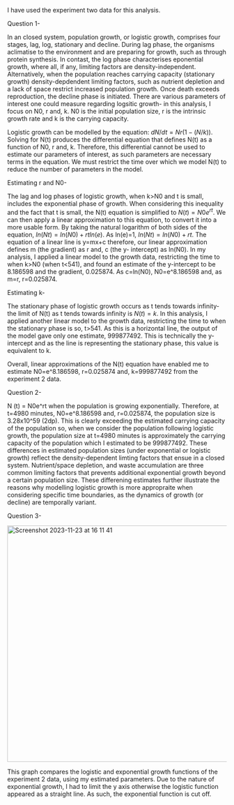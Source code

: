 I have used the experiment two data for this analysis. 

Question 1-

In an closed system, population growth, or logistic growth, comprises four stages, lag, log, stationary and decline. During lag phase, the organisms aclimatise to the environment and are preparing for growth, such as through protein synthesis. In contast, the log phase characterises eponential growth, where all, if any, limiting factors are density-independent. Alternatively, when the population reaches carrying capacity (stationary growth) density-depdendent limiting factors, such as nutrient depletion and a lack of space restrict increased population growth. Once death exceeds reproduction, the decline phase is initiated. There are various parameters of interest one could measure regarding logsitic growth- in this analysis, I focus on N0, r and, k. N0 is the initial population size, r is the intrinsic growth rate and k is the carrying capacity. 

Logistic growth can be modelled by the equation: $dN/dt=Nr(1-(N/k))$. Solving for N(t) produces the differential equation that defines
N(t) as a function of N0, r and, k. Therefore, this differential cannot be used to estimate our parameters of interest, as such parameters are necessary terms in the equation. We must restrict the time over which we model N(t) to reduce the number of parameters in the model. 

Estimating r and N0- 

The lag and log phases of logistic growth, when k>N0 and t is small, includes the exponential phase of growth. When considering this inequality and the fact that t is small, the N(t) equation is simplified to $N(t)=N0e^{rt}$. We can then apply a linear approximation to this equation, to convert it into a more usable form. By taking the natural logarithm of both sides of the equation, $ln(Nt)=ln(N0)+rtln(e)$. As ln(e)=1, $ln(Nt)=ln(N0)+rt$. The equation of a linear line is y=mx+c therefore, our linear approximation defines m (the gradient) as r and, c (the y- intercept) as ln(N0). In my analysis, I applied a linear model to the growth data, restricting the time to when k>N0 (when t<541), and found an estimate of the y-intercept to be 8.186598 and the gradient, 0.025874. As c=ln(N0), N0=e^8.186598 and, as m=r, r=0.025874.

Estimating k-

The stationary phase of logistic growth occurs as t tends towards infinity- the limit of N(t) as t tends towards infinity is $N(t)=k$. In this analysis, I applied another linear model to the growth data, restricting the time to when the stationary phase is so, t>541. As this is a horizontal line, the output of the model gave only one estimate, 999877492. This is technically the y-intercept and as the line is representing the stationary phase, this value is equivalent to k. 

Overall, linear approximations of the N(t) equation have enabled me to estimate N0=e^8.186598, r=0.025874 and, k=999877492 from the experiment 2 data. 

Question 2-

N (t) = N0e^rt when the population is growing exponentially. Therefore, at t=4980 minutes, N0=e^8.186598 and, r=0.025874, the population size is 3.28x10^59 (2dp). This is clearly exceeding the estimated carrying capacity of the population so, when we consider the population following logistic growth, the population size at t=4980 minutes is approximately the carrying capacity of the population which I estimated to be 999877492. These differences in estimated population sizes (under exponential or logistic growth) reflect the density-dependent limting factors that ensue in a closed system. Nutrient/space depletion, and waste accumulation are three common limiting factors that prevents additional exponential growth beyond a certain population size. These differening estimates further illustrate the reasons why modelling logistic growth is more appropraite when considering specific time boundaries, as the dynamics of growth (or decline) are temporally variant. 

Question 3-

<img width="542" alt="Screenshot 2023-11-23 at 16 11 41" src="https://github.com/RCodingAssignments/logistic_growth/assets/151633221/4ee4e16d-1a2f-4064-a6a5-8bf3988654dc">


This graph compares the logistic and exponential growth functions of the experiment 2 data, using my estimated parameters. Due to the nature of exponential growth, I had to limit the y axis otherwise the logistic function appeared as a straight line. As such, the exponential function is cut off. 






